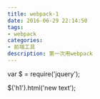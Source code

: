 ```yaml
---
title: webpack-1
date: 2016-06-29 22:14:50
tags:
- webpack
categories:
- 前端工具
description: 第一次用webpack
---
```

var $ = require('jquery');

$('h1').html('new text');
